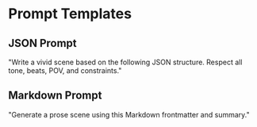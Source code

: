 # Prompt Templates

## JSON Prompt
"Write a vivid scene based on the following JSON structure. Respect all tone, beats, POV, and constraints."

## Markdown Prompt
"Generate a prose scene using this Markdown frontmatter and summary."
